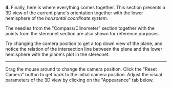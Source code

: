 **4.** Finally, here is where everything comes together. This section presents a 3D view of the current plane's orientation together with the lower hemisphere of the *horizontal coordinate system*.

The needles from the "Compass/Clinometer" section together with the points from the stereonet section are also shown for reference purposes.

Try changing the camera position to get a top down view of the plane, and notice the relation of the intersection line between the plane and the lower hemisphere with the plane's plot in the stereonet.

<hr/>

Drag the mouse around to change the camera position. Click the "Reset Camera" button to get back to the initial camera position. Adjust the visual parameters of the 3D view by clicking on the "Appearance" tab below.
